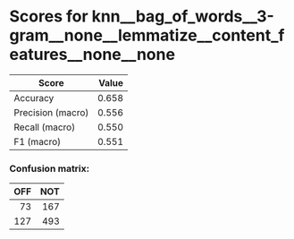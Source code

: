 # Scores for knn__bag_of_words__3-gram__none__lemmatize__content_features__none__none
|      Score      |Value|
|-----------------|----:|
|Accuracy         |0.658|
|Precision (macro)|0.556|
|Recall (macro)   |0.550|
|F1 (macro)       |0.551|

### Confusion matrix:
|OFF|NOT|
|--:|--:|
| 73|167|
|127|493|
